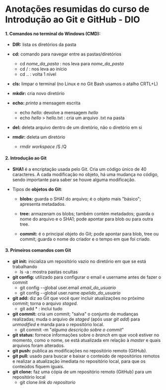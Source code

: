 # Anotações resumidas do curso de Introdução ao Git e GitHub - DIO



#### 1. Comandos no terminal do Windows (CMD):

- **DIR:** lista os diretórios da pasta 

- **cd:** comando para navegar entre as pastas/diretórios

  - cd *nome_da_pasta* : nos leva para *nome_da_pasta* 
  - cd / : nos leva ao início
  - cd .. : volta 1 nível

- **cls:** limpar o terminal (no Linux e no Git Bash usamos o atalho CRTL+L)

- **mkdir:** cria novo diretório

- **echo:** *printa* a mensagem escrita

  - echo *hello*: devolve a mensagem *hello*
  - echo *hello* > hello.txt : cria um arquivo .txt na pasta 

- **del:** deleta arquivo dentro de um diretório, não o diretório em si

- **rmdir:** deleta um diretório

  - rmdir *workspace* /S /Q

    

#### 2. Introdução ao Git

- **SHA1** é a encriptação usada pelo Git. Cria um código único de 40 caracteres. A cada modificação no objeto, há uma mudança no código, sendo importante para saber se houve alguma modificação.

- Tipos de **objetos do Git**:

  - **blobs:** guarda o SHA1 do arquivo; é o objeto mais "básico"; apresenta metadados.

  - **tree:** armazenam os blobs; também contém metadados; guarda o nome do arquivo e o SHA1; pode apontar para blob ou para outra tree.

  - **commit:** é o principal objeto do Git; pode apontar para blob, tree ou commit; guarda o nome do criador e o tempo em que foi criado.

    

#### 3. Primeiros comandos com Git

- **git init:** inicializa um repositório vazio no diretório em que se está trabalhando
  - ls -a : mostra pastas ocultas
- **git config:** utilizado para configurar o email e username antes de fazer o commit
  - git config --global user.email *email_do_usuario*
  - git config --global user.name *apelido_do_usuario*
- **git add:** diz ao Git que você quer incluir atualizações no próximo commit; torna o arquivo *staged*.
  - git add * : inclui tudo
- **git commit:** cria um commit; "salva" o conjunto de mudanças realizadas; muda o arquivo de *staged* (após usar *git add*) para *unmodified* e manda para o repositório local.
  - git commit -m "*alguma descrição sobre o commit*"
- **git status:** fornece informações sobre o *branch* em que você estiver no momento, como o nome, se está atualizada em relação à *master* e quais arquivos foram alterados.
- **git push:** publica as modificações no repositório remoto (GitHub).
- **git pull:** usado para buscar e baixar o conteúdo de repositórios remotos e realizar a atualização imediata no repositório local, para que os conteúdos fiquem iguais.
- **git clone:** faz uma cópia de um repositório remoto (GitHub) para um repositório local
  - git clone *link do repositorio*



